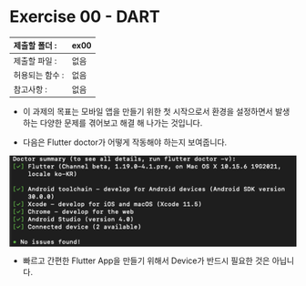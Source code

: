 # Exercise 00 - DART

| 제출할 폴더 :   | ex00 |
| :-------------- | :--- |
| 제출할 파일 :   | 없음 |
| 허용되는 함수 : | 없음 |
| 참고사항 :      | 없음 |

- 이 과제의 목표는 모바일 앱을 만들기 위한 첫 시작으로서 환경을 설정하면서 발생하는 다양한 문제를 겪어보고 해결 해 나가는 것입니다.

- 다음은 Flutter doctor가 어떻게 작동해야 하는지 보여줍니다.

<img  align="center" src="../../.src/day00_ex00_00.png">  


- 빠르고 간편한 Flutter App을 만들기 위해서 Device가 반드시 필요한 것은 아닙니다.


